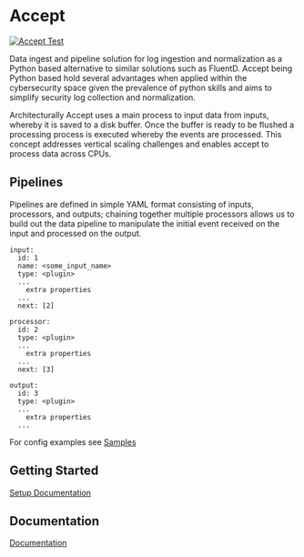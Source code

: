 # Accept

[![Accept Test](https://github.com/secureack/accept/actions/workflows/accept_test.yml/badge.svg)](https://github.com/secureack/accept/actions/workflows/accept_test.yml)

Data ingest and pipeline solution for log ingestion and normalization as a Python based alternative to similar solutions such as FluentD. Accept being Python based hold several advantages when applied within the cybersecurity space given the prevalence of python skills and aims to simplify security log collection and normalization.

Architecturally Accept uses a main process to input data from inputs, whereby it is saved to a disk buffer. Once the buffer is ready to be flushed a processing process is executed whereby the events are processed. This concept addresses vertical scaling challenges and enables accept to process data across CPUs.

## Pipelines

Pipelines are defined in simple YAML format consisting of inputs, processors, and outputs; chaining together multiple processors allows us to build out the data pipeline to manipulate the initial event received on the input and processed on the output.

```
input:
  id: 1
  name: <some_input_name>
  type: <plugin>
  ...
    extra properties
  ...
  next: [2]

processor:
  id: 2
  type: <plugin>
  ...
    extra properties
  ...
  next: [3]

output:
  id: 3
  type: <plugin>
  ...
    extra properties
  ...
```

For config examples see [Samples](https://github.com/secureack/accept/tree/main/samples)

## Getting Started

[Setup Documentation](https://github.com/secureack/accept/wiki/Setup)

## Documentation

[Documentation](https://github.com/secureack/accept/wiki)
